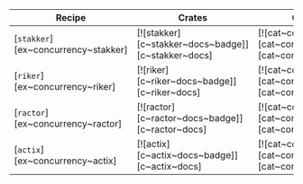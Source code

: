 | Recipe | Crates | Categories |
|--------|--------|------------|
| [`stakker`][ex~concurrency~stakker] | [![stakker][c~stakker~docs~badge]][c~stakker~docs] | [![cat~concurrency][cat~concurrency~badge]][cat~concurrency] |
| [`riker`][ex~concurrency~riker] | [![riker][c~riker~docs~badge]][c~riker~docs] | [![cat~concurrency][cat~concurrency~badge]][cat~concurrency] |
| [`ractor`][ex~concurrency~ractor] | [![ractor][c~ractor~docs~badge]][c~ractor~docs] | [![cat~concurrency][cat~concurrency~badge]][cat~concurrency] |
| [`actix`][ex~concurrency~actix] | [![actix][c~actix~docs~badge]][c~actix~docs] | [![cat~concurrency][cat~concurrency~badge]][cat~concurrency] |
